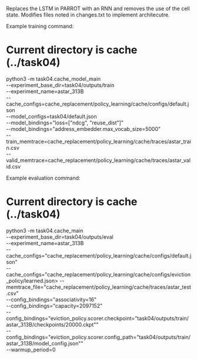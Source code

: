 Replaces the LSTM in PARROT with an RNN and removes the use of the cell state.
Modifies files noted in changes.txt to implement architecutre.

Example training command:
# Current directory is cache (../task04)
python3 -m task04.cache_model_main \
  --experiment_base_dir=task04/outputs/train \
  --experiment_name=astar_313B \
  --cache_configs=cache_replacement/policy_learning/cache/configs/default.json \
  --model_configs=task04/default.json \
  --model_bindings="loss=[\"ndcg\", \"reuse_dist\"]" \
  --model_bindings="address_embedder.max_vocab_size=5000" \
  --train_memtrace=cache_replacement/policy_learning/cache/traces/astar_train.csv \
  --valid_memtrace=cache_replacement/policy_learning/cache/traces/astar_valid.csv

Example evaluation command:
# Current directory is cache (../task04)
python3 -m task04.cache_main \
  --experiment_base_dir=task04/outputs/eval \
  --experiment_name=astar_313B \
  --cache_configs="cache_replacement/policy_learning/cache/configs/default.json" \
  --cache_configs="cache_replacement/policy_learning/cache/configs/eviction_policy/learned.json>
  --memtrace_file="cache_replacement/policy_learning/cache/traces/astar_test.csv" \
  --config_bindings="associativity=16" \
  --config_bindings="capacity=2097152" \
  --config_bindings="eviction_policy.scorer.checkpoint=\"task04/outputs/train/astar_313B/checkpoints/20000.ckpt\"" \
  --config_bindings="eviction_policy.scorer.config_path=\"task04/outputs/train/astar_313B/model_config.json\"" \
  --warmup_period=0